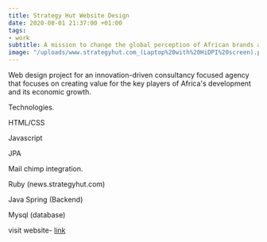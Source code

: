 ```yaml
---
title: Strategy Hut Website Design
date: 2020-08-01 21:37:00 +01:00
tags:
- work
subtitle: A mission to change the global perception of African brands and institutions.
image: "/uploads/www.strategyhut.com_(Laptop%20with%20HiDPI%20screen).png"
---
```


Web design project for an innovation-driven consultancy focused agency that focuses on creating value for the key players of Africa's development and its economic growth.

Technologies.
<p>HTML/CSS</p>
<p>Javascript</p>
<p>JPA</p>
<p>Mail chimp integration.</p>
<p>Ruby (news.strategyhut.com)</p>
<p>Java Spring (Backend)</p>
<p>Mysql (database)</p>

visit website- [link](https://www.strategyhut.com/)
